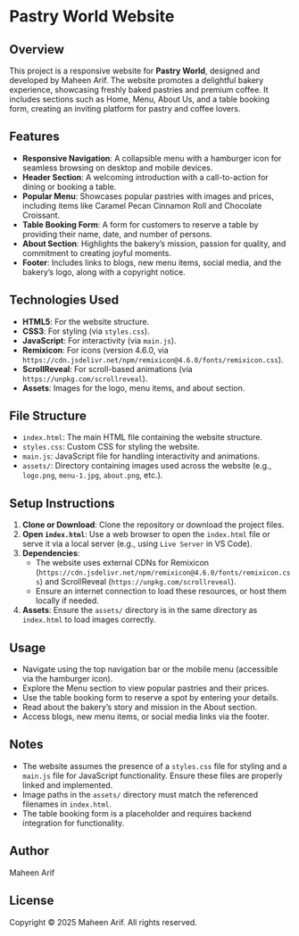 # Pastry World Website

## Overview
This project is a responsive website for **Pastry World**, designed and developed by Maheen Arif. The website promotes a delightful bakery experience, showcasing freshly baked pastries and premium coffee. It includes sections such as Home, Menu, About Us, and a table booking form, creating an inviting platform for pastry and coffee lovers.

## Features
- **Responsive Navigation**: A collapsible menu with a hamburger icon for seamless browsing on desktop and mobile devices.
- **Header Section**: A welcoming introduction with a call-to-action for dining or booking a table.
- **Popular Menu**: Showcases popular pastries with images and prices, including items like Caramel Pecan Cinnamon Roll and Chocolate Croissant.
- **Table Booking Form**: A form for customers to reserve a table by providing their name, date, and number of persons.
- **About Section**: Highlights the bakery’s mission, passion for quality, and commitment to creating joyful moments.
- **Footer**: Includes links to blogs, new menu items, social media, and the bakery’s logo, along with a copyright notice.

## Technologies Used
- **HTML5**: For the website structure.
- **CSS3**: For styling (via `styles.css`).
- **JavaScript**: For interactivity (via `main.js`).
- **Remixicon**: For icons (version 4.6.0, via `https://cdn.jsdelivr.net/npm/remixicon@4.6.0/fonts/remixicon.css`).
- **ScrollReveal**: For scroll-based animations (via `https://unpkg.com/scrollreveal`).
- **Assets**: Images for the logo, menu items, and about section.

## File Structure
- `index.html`: The main HTML file containing the website structure.
- `styles.css`: Custom CSS for styling the website.
- `main.js`: JavaScript file for handling interactivity and animations.
- `assets/`: Directory containing images used across the website (e.g., `logo.png`, `menu-1.jpg`, `about.png`, etc.).

## Setup Instructions
1. **Clone or Download**: Clone the repository or download the project files.
2. **Open `index.html`**: Use a web browser to open the `index.html` file or serve it via a local server (e.g., using `Live Server` in VS Code).
3. **Dependencies**:
   - The website uses external CDNs for Remixicon (`https://cdn.jsdelivr.net/npm/remixicon@4.6.0/fonts/remixicon.css`) and ScrollReveal (`https://unpkg.com/scrollreveal`).
   - Ensure an internet connection to load these resources, or host them locally if needed.
4. **Assets**: Ensure the `assets/` directory is in the same directory as `index.html` to load images correctly.

## Usage
- Navigate using the top navigation bar or the mobile menu (accessible via the hamburger icon).
- Explore the Menu section to view popular pastries and their prices.
- Use the table booking form to reserve a spot by entering your details.
- Read about the bakery’s story and mission in the About section.
- Access blogs, new menu items, or social media links via the footer.

## Notes
- The website assumes the presence of a `styles.css` file for styling and a `main.js` file for JavaScript functionality. Ensure these files are properly linked and implemented.
- Image paths in the `assets/` directory must match the referenced filenames in `index.html`.
- The table booking form is a placeholder and requires backend integration for functionality.

## Author
Maheen Arif

## License
Copyright © 2025 Maheen Arif. All rights reserved.